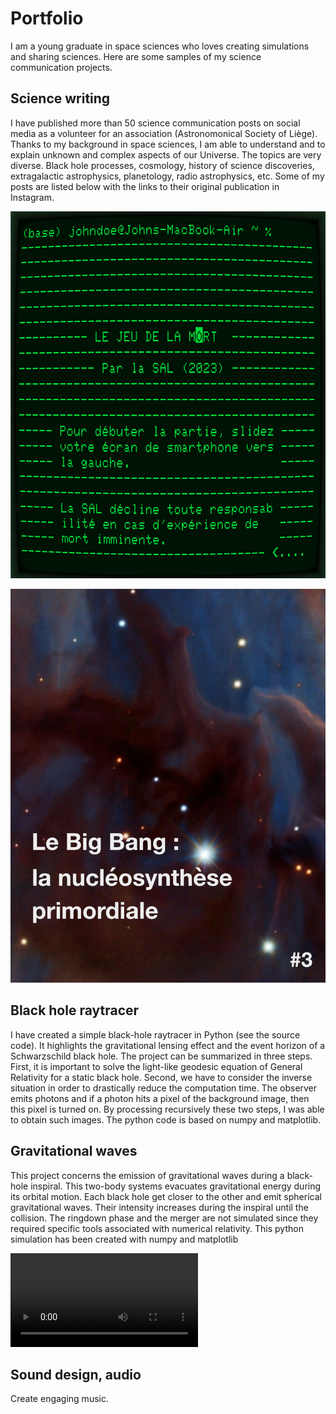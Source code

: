 # Portfolio 

I am a young graduate in space sciences who loves creating simulations and sharing sciences. Here are some samples of my science communication projects.

## Science writing

I have published more than 50 science communication posts on social media as a volunteer for an association (Astronomonical Society of Liège). Thanks to my background in space sciences, I am able to understand and to explain unknown and complex aspects of our Universe. The topics are very diverse. Black hole processes, cosmology, history of science discoveries, extragalactic astrophysics, planetology, radio astrophysics, etc. Some of my posts are listed below with the links to their original publication in Instagram.

![An interactive game about tidal effects around a black hole (see [here](https://www.instagram.com/p/CtXUSd1NTRk/?img_index=1)).](https://github.com/ipfungi/Portfolio/blob/main/cover.png)


![Three post about the theoretical pillars of the Big Bang (see [here](https://www.instagram.com/p/CwLMLtFNDy-/?img_index=1)).](https://github.com/ipfungi/Portfolio/blob/main/nucleo.png)

## Black hole raytracer

I have created a simple black-hole raytracer in Python (see the source code). It highlights the gravitational lensing effect and the event horizon of a Schwarzschild black hole. The project can be summarized in three steps. First, it is important to solve the light-like geodesic equation of General Relativity for a static black hole. Second, we have to consider the inverse situation in order to drastically reduce the computation time. The observer emits photons and if a photon hits a pixel of the background image, then this pixel is turned on. By processing recursively these two steps, I was able to obtain such images. The python code is based on numpy and matplotlib.  

## Gravitational waves 

This project concerns the emission of gravitational waves during a black-hole inspiral. This two-body systems evacuates gravitational energy during its orbital motion. Each black hole get closer to the other and emit spherical gravitational waves. Their intensity increases during the inspiral until the collision. The ringdown phase and the merger are not simulated since they required specific tools associated with numerical relativity. This python simulation has been created with numpy and matplotlib   

![My animation of a black-hole inspiral (see [here](https://www.instagram.com/p/C1hLxmXN2Y1/)).](https://github.com/ipfungi/Portfolio/blob/main/anima_gw.mp4)

## Sound design, audio

Create engaging music. 

